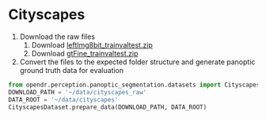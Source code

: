 # Cityscapes

1. Download the raw files
    1. Download [leftImg8bit_trainvaltest.zip](https://www.cityscapes-dataset.com/file-handling/?packageID=3)
    2. Download [gtFine_trainvaltest.zip](https://www.cityscapes-dataset.com/file-handling/?packageID=1)
2. Convert the files to the expected folder structure and generate panoptic ground truth data for evaluation
```python
from opendr.perception.panoptic_segmentation.datasets import CityscapesDataset
DOWNLOAD_PATH = '~/data/cityscapes_raw'
DATA_ROOT = '~/data/cityscapes'
CityscapesDataset.prepare_data(DOWNLOAD_PATH, DATA_ROOT)
```
